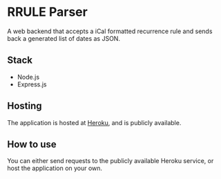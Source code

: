 # RRULE Parser

A web backend that accepts a iCal formatted recurrence rule and sends back a generated list of dates as JSON.

## Stack

* Node.js
* Express.js

## Hosting

The application is hosted at [Heroku](https://rrule-parser.herokuapp.com), and is publicly available.

## How to use

You can either send requests to the publicly available Heroku service, or host the application on your own.
